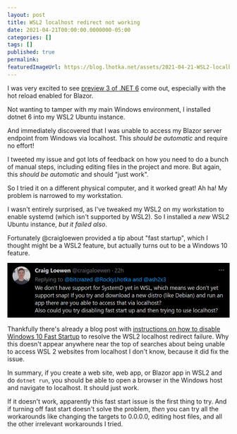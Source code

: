 ```yaml
---
layout: post
title: WSL2 localhost redirect not working
date: 2021-04-21T00:00:00.0000000-05:00
categories: []
tags: []
published: true
permalink: 
featuredImageUrl: https://blog.lhotka.net/assets/2021-04-21-WSL2-localhost-redirect-not-working/tweet.png
---
```

I was very excited to see [preview 3 of .NET 6](https://devblogs.microsoft.com/dotnet/announcing-net-6-preview-3/) come out, especially with the hot reload enabled for Blazor.

Not wanting to tamper with my main Windows environment, I installed dotnet 6 into my WSL2 Ubuntu instance.

And immediately discovered that I was unable to access my Blazor server endpoint from Windows via localhost. This _should be automatic_ and require no effort!

I tweeted my issue and got lots of feedback on how you need to do a bunch of manual steps, including editing files in the project and more. But again, this _should be automatic_ and should "just work".

So I tried it on a different physical computer, and it worked great! Ah ha! My problem is narrowed to my workstation.

I wasn't entirely surprised, as I've tweaked my WSL2 on my workstation to enable systemd (which isn't supported by WSL2). So I installed a _new_ WSL2 Ubuntu instance, _but it failed also_.

Fortunately @craigloewen provided a tip about "fast startup", which I thought might be a WSL2 feature, but actually turns out to be a Windows 10 feature.

![](/assets/2021-04-21-WSL2-localhost-redirect-not-working/tweet.png)

Thankfully there's already a blog post with [instructions on how to disable Windows 10 Fast Startup](https://stephenreescarter.net/wsl2-network-issues-and-win-10-fast-start-up/) to resolve the WSL2 localhost redirect failure. Why this doesn't appear anywhere near the top of searches about being unable to access WSL 2 websites from localhost I don't know, because it did fix the issue.

In summary, if you create a web site, web app, or Blazor app in WSL2 and do `dotnet run`, you should be able to open a browser in the Windows host and navigate to localhost. It should just work.

If it doesn't work, apparently this fast start issue is the first thing to try. And if turning off fast start doesn't solve the problem, _then_ you can try all the workarounds like changing the targets to 0.0.0.0, editing host files, and all the other irrelevant workarounds I tried.